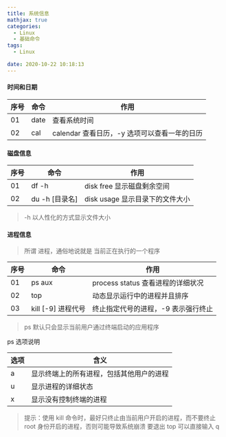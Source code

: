 ```yaml
---
title: 系统信息
mathjax: true
categories:
  - Linux
  - 基础命令
tags:
  - Linux

date: 2020-10-22 10:18:13
---
```


#### 时间和日期

| 序号 | 命令 | 作用 |
| --- | --- | --- |
| 01 | date | 查看系统时间 |
| 02 | cal | calendar 查看日历，-y 选项可以查看一年的日历 |

#### 磁盘信息

| 序号 | 命令 | 作用 |
| --- | --- | --- |
| 01 | df -h | disk free 显示磁盘剩余空间 |
| 02 | du -h [目录名] | disk usage 显示目录下的文件大小 |

> -h 以人性化的方式显示文件大小

#### 进程信息

> 所谓 进程，通俗地说就是 当前正在执行的一个程序

| 序号 | 命令 | 作用 |
| --- | --- | --- |
| 01 | ps aux | process status 查看进程的详细状况 |
| 02 | top | 动态显示运行中的进程并且排序 |
| 03 | kill [-9] 进程代号 |终止指定代号的进程，-9 表示强行终止 |

> ps 默认只会显示当前用户通过终端启动的应用程序

ps 选项说明

| 选项 | 含义 |
| --- | --- |
| a | 显示终端上的所有进程，包括其他用户的进程 |
| u | 显示进程的详细状态 |
| x | 显示没有控制终端的进程 |

> 提示：使用 kill 命令时，最好只终止由当前用户开启的进程，而不要终止 root 身份开启的进程，否则可能导致系统崩溃
  要退出 top 可以直接输入 q

